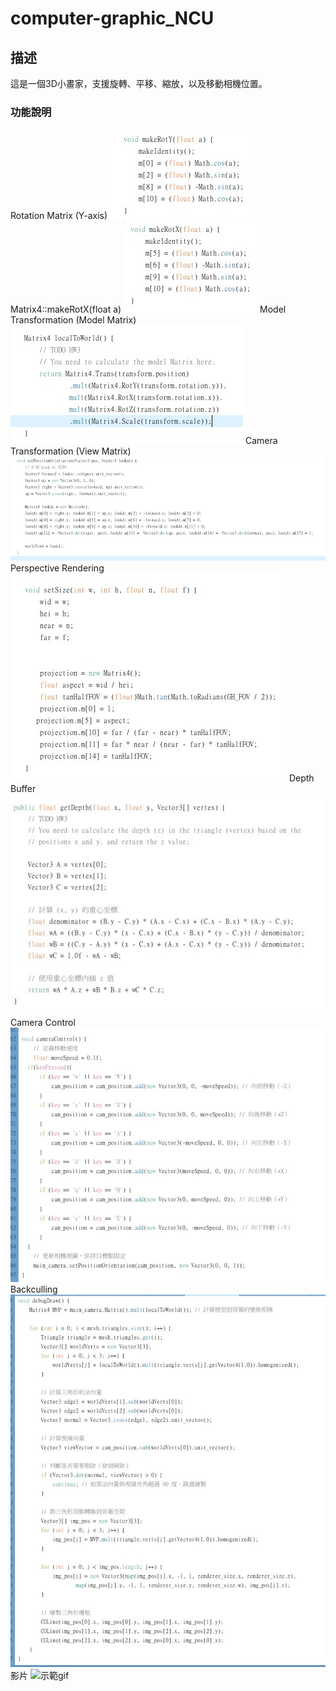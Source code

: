 # computer-graphic_NCU

## 描述
這是一個3D小畫家，支援旋轉、平移、縮放，以及移動相機位置。

### 功能說明
Rotation Matrix (Y-axis)
![示範jpg](./image/1.jpg)
Matrix4::makeRotX(float a)
![示範jpg](./image/2.jpg)
Model Transformation (Model Matrix)
![示範jpg](./image/3.jpg)
Camera Transformation (View Matrix)
![示範jpg](./image/4.jpg)
Perspective Rendering
![示範jpg](./image/5.jpg)
Depth Buffer
![示範jpg](./image/6.jpg)
Camera Control
![示範jpg](./image/7.jpg)
Backculling
![示範jpg](./image/8.jpg)
影片
![示範gif](./image/9.gif)
